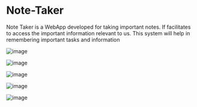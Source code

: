 # Note-Taker

Note Taker is a WebApp developed for taking important notes. If facilitates 
to access the important information relevant to us. This system will help in 
remembering important tasks and information

![image](https://user-images.githubusercontent.com/72243187/172299789-970f67e5-781d-4cea-9f17-59ba02c9c989.png)


![image](https://user-images.githubusercontent.com/72243187/172299807-454cb55f-1f6a-412b-8f6c-68846d019f95.png)


![image](https://user-images.githubusercontent.com/72243187/172299815-8304f918-fa78-4a83-aace-8f42b5f7cca1.png)


![image](https://user-images.githubusercontent.com/72243187/172299853-63f52a17-a065-400b-b6a0-e0ae37797dd6.png)


![image](https://user-images.githubusercontent.com/72243187/172299882-91f776c9-4a7b-4682-9305-674aece17d02.png)

